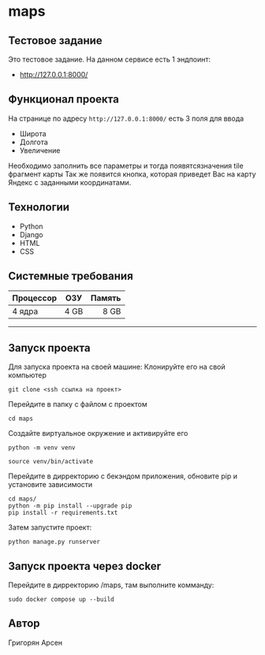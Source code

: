 # maps
## Тестовое задание

Это тестовое задание.
На данном сервисе есть 1 эндпоинт:
- http://127.0.0.1:8000/


## Функционал проекта
На странице по адресу `http://127.0.0.1:8000/` есть 3 поля для ввода
- Широта
- Долгота
- Увеличение

Необходимо заполнить все параметры и тогда появятсязначения tile фрагмент карты
Так же появится кнопка, которая приведет Вас на карту Яндекс с заданными координатами.

## Технологии
- Python
- Django
- HTML
- CSS

## Системные требования

| Процессор  | ОЗУ  | Память |
| :------------ |:---------------:| -----:|
| 4 ядра      | 4 GB | 8 GB |
                
----

## Запуск проекта
Для запуска проекта на своей машине:
Клонируйте его на свой компьютер

`git clone <ssh ссылка на проект>`

Перейдите в папку с файлом с проектом

`cd maps`

Создайте виртуальное окружение и активируйте его

`python -m venv venv`

`source venv/bin/activate`

Перейдите в дирректорию с бекэндом приложения, обновите pip и установите зависимости
```
cd maps/
python -m pip install --upgrade pip
pip install -r requirements.txt
```
Затем запустите проект:
```
python manage.py runserver
```

## Запуск проекта через docker

Перейдите в дирректорию /maps, там выполните комманду:

```
sudo docker compose up --build 
```

## Автор
Григорян Арсен
